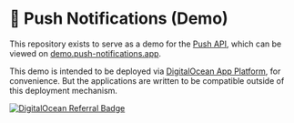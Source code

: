 # :bell: Push Notifications (Demo)

This repository exists to serve as a demo for the [Push API](https://developer.mozilla.org/en-US/docs/Web/API/Push_API), which can be viewed on [demo.push-notifications.app](https://demo.push-notifications.app).

This demo is intended to be deployed via [DigitalOcean App Platform](https://docs.digitalocean.com/products/app-platform/), for convenience. But the applications are written to be compatible outside of this deployment mechanism.

[![DigitalOcean Referral Badge](https://web-platforms.sfo2.cdn.digitaloceanspaces.com/WWW/Badge%201.svg)](https://www.digitalocean.com/?refcode=d9101d673e50&utm_campaign=Referral_Invite&utm_medium=Referral_Program&utm_source=badge)
